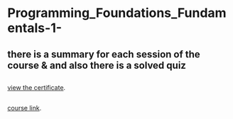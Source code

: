 # Programming_Foundations_Fundamentals-1-
## there is a summary for each session of the course & and also there is a solved quiz 
##
 [view the certificate](https://www.linkedin.com/learning/certificates/12ddde23f3d99641149317dd49e6081dd478ea7f80abd96d3e6ec0550136bfe2?trk=share_certificate).
##
 [course link](https://www.linkedin.com/learning/programming-foundations-fundamentals-3/the-fundamentals-of-programming?autoplay=true&contextUrn=urn%3Ali%3AlyndaLearningPath%3A56db2b643dd5596be4e4989b).
